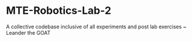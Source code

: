 # MTE-Robotics-Lab-2
A collective codebase inclusive of all experiments and post lab exercises
~ Leander the GOAT
